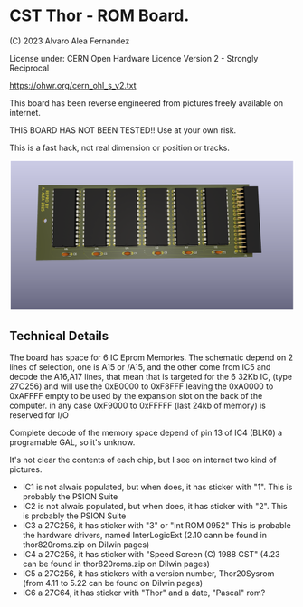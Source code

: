 # CST Thor - ROM Board.

(C) 2023 Alvaro Alea Fernandez

License under: CERN Open Hardware Licence Version 2 - Strongly Reciprocal

https://ohwr.org/cern_ohl_s_v2.txt

This board has been reverse engineered from pictures freely available on internet.

THIS BOARD HAS NOT BEEN TESTED!! Use at your own risk.

This is a fast hack, not real dimension or position or tracks.

![My image](Thor_20_romboard_comp.png)

## Technical Details

The board has space for 6 IC Eprom Memories.
The schematic depend on 2 lines of selection, one is A15 or /A15, and the other come from IC5  and decode the A16,A17 lines, that mean that is targeted for the 6 32Kb IC, (type 27C256) and will use the 0xB0000 to 0xF8FFF leaving the 0xA0000 to 0xAFFFF empty to be used by the expansion slot on the back of the computer. in any case 0xF9000 to 0xFFFFF (last 24kb of memory) is reserved for I/O

Complete decode of the memory space depend of pin 13 of IC4 (BLK0) a programable GAL, so it's unknow.

It's not clear the contents of each chip, but I see on internet two kind of pictures.
- IC1 is not alwais populated, but when does, it has sticker with "1". This is probably the PSION Suite
- IC2 is not alwais populated, but when does, it has sticker with "2". This is probably the PSION Suite
- IC3 a 27C256, it has sticker with "3" or "Int ROM 0952" This is probable the hardware drivers, named InterLogicExt (2.10 cann be found in thor820roms.zip on Dilwin pages)
- IC4 a 27C256, it has sticker with "Speed Screen (C) 1988 CST" (4.23 can be found in thor820roms.zip on Dilwin pages)
- IC5 a 27C256, it has stickers with a version number, Thor20Sysrom (from 4.11 to 5.22 can be found on Dilwin pages)
- IC6 a 27C64, it has sticker with "Thor" and a date, "Pascal" rom?
